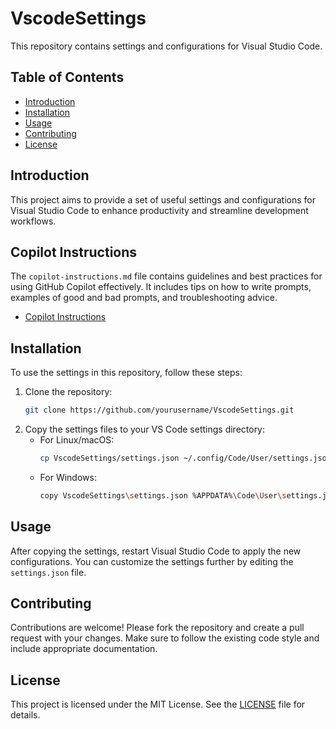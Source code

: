 # VscodeSettings

This repository contains settings and configurations for Visual Studio Code.

## Table of Contents

- [Introduction](#introduction)
- [Installation](#installation)
- [Usage](#usage)
- [Contributing](#contributing)
- [License](#license)

## Introduction

This project aims to provide a set of useful settings and configurations for Visual Studio Code to enhance productivity and streamline development workflows.

## Copilot Instructions

The `copilot-instructions.md` file contains guidelines and best practices for using GitHub Copilot effectively. It includes tips on how to write prompts, examples of good and bad prompts, and troubleshooting advice.

- [Copilot Instructions](copilot-instructions.md)

## Installation

To use the settings in this repository, follow these steps:

1. Clone the repository:
    ```sh
    git clone https://github.com/yourusername/VscodeSettings.git
    ```
2. Copy the settings files to your VS Code settings directory:
    - For Linux/macOS:
        ```sh
        cp VscodeSettings/settings.json ~/.config/Code/User/settings.json
        ```
    - For Windows:
        ```sh
        copy VscodeSettings\settings.json %APPDATA%\Code\User\settings.json
        ```

## Usage

After copying the settings, restart Visual Studio Code to apply the new configurations. You can customize the settings further by editing the `settings.json` file.

## Contributing

Contributions are welcome! Please fork the repository and create a pull request with your changes. Make sure to follow the existing code style and include appropriate documentation.

## License

This project is licensed under the MIT License. See the [LICENSE](LICENSE) file for details.